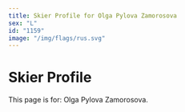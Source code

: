 ```yaml
---
title: Skier Profile for Olga Pylova Zamorosova
sex: "L"
id: "1159"
image: "/img/flags/rus.svg" 
---
```


# Skier Profile

This page is for: Olga Pylova Zamorosova.
    